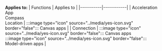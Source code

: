 **Applies to:** 
| Functions | Applies to |
|-----------|------------|
| Acceleration</br>App</br>Compass</br>Location | :::image type="icon" source="../media/yes-icon.svg" border="false"::: Canvas apps |
| Connection | :::image type="icon" source="../media/yes-icon.svg" border="false"::: Canvas apps</br>:::image type="icon" source="../media/yes-icon.svg" border="false"::: Model-driven apps |

